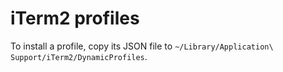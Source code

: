 # iTerm2 profiles

To install a profile, copy its JSON file to `~/Library/Application\ Support/iTerm2/DynamicProfiles`.
